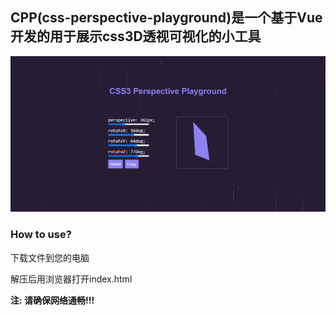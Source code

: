 ## CPP(css-perspective-playground)是一个基于Vue开发的用于展示css3D透视可视化的小工具

![image-20230204141046916](README/image-20230204141046916.png)

### How to use?

下载文件到您的电脑

解压后用浏览器打开index.html

**注: 请确保网络通畅!!!**
